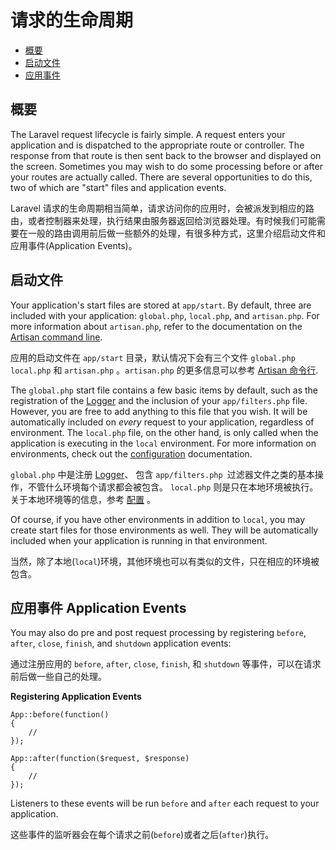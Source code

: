 # 请求的生命周期

- [概要](#overview)
- [启动文件](#start-files)
- [应用事件](#application-events)

<a name="overview"></a>
## 概要

The Laravel request lifecycle is fairly simple. A request enters your application and is dispatched to the appropriate route or controller. The response from that route is then sent back to the browser and displayed on the screen. Sometimes you may wish to do some processing before or after your routes are actually called. There are several opportunities to do this, two of which are "start" files and application events.

Laravel 请求的生命周期相当简单，请求访问你的应用时，会被派发到相应的路由，或者控制器来处理，执行结果由服务器返回给浏览器处理。有时候我们可能需要在一般的路由调用前后做一些额外的处理，有很多种方式，这里介绍启动文件和应用事件(Application Events)。

<a name="start-files"></a>
## 启动文件

Your application's start files are stored at `app/start`. By default, three are included with your application: `global.php`, `local.php`, and `artisan.php`. For more information about `artisan.php`, refer to the documentation on the [Artisan command line](/docs/commands#registering-commands).

应用的启动文件在 `app/start` 目录，默认情况下会有三个文件 `global.php` `local.php` 和 `artisan.php` 。`artisan.php` 的更多信息可以参考 [Artisan 命令行](/docs/commands#registering-commands).

The `global.php` start file contains a few basic items by default, such as the registration of the [Logger](/docs/errors) and the inclusion of your `app/filters.php` file. However, you are free to add anything to this file that you wish. It will be automatically included on _every_ request to your application, regardless of environment. The `local.php` file, on the other hand, is only called when the application is executing in the `local` environment. For more information on environments, check out the [configuration](/docs/configuration) documentation.

`global.php` 中是注册 [Logger](docs/errors)、 包含 `app/filters.php `过滤器文件之类的基本操作，不管什么环境每个请求都会被包含。 `local.php` 则是只在本地环境被执行。关于本地环境等的信息，参考 [配置](/docs/configuration) 。

Of course, if you have other environments in addition to `local`, you may create start files for those environments as well. They will be automatically included when your application is running in that environment.

当然，除了本地(`local`)环境，其他环境也可以有类似的文件，只在相应的环境被包含。

<a name="application-events"></a>
## 应用事件 Application Events

You may also do pre and post request processing by registering `before`, `after`, `close`, `finish`, and `shutdown` application events: 

通过注册应用的  `before`, `after`, `close`, `finish`, 和 `shutdown` 等事件，可以在请求前后做一些自己的处理。


**Registering Application Events**

	App::before(function()
	{
		//
	});

	App::after(function($request, $response)
	{
		//
	});

Listeners to these events will be run `before` and `after` each request to your application.

这些事件的监听器会在每个请求之前(`before`)或者之后(`after`)执行。
